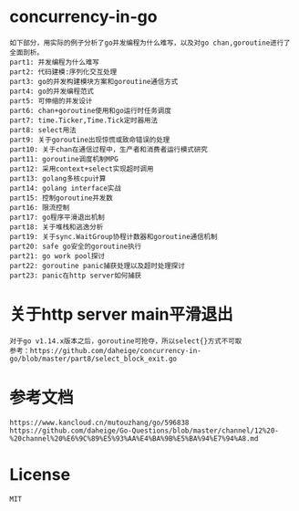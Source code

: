 # concurrency-in-go

    如下部分，用实际的例子分析了go并发编程为什么难写，以及对go chan,goroutine进行了全面剖析。
    part1: 并发编程为什么难写
    part2: 代码建模:序列化交互处理
    part3: go的并发构建模块方案和goroutine通信方式
    part4: go的并发编程范式
    part5: 可伸缩的并发设计
    part6: chan+goroutine使用和go运行时任务调度
    part7: time.Ticker,Time.Tick定时器用法
    part8: select用法
    part9: 关于goroutine出现惊慌或致命错误的处理
    part10: 关于chan在通信过程中，生产者和消费者运行模式研究
    part11: goroutine调度机制MPG
    part12: 采用context+select实现超时调用
    part13: golang多核cpu计算
    part14: golang interface实战
    part15: 控制goroutine并发数
    part16: 限流控制
    part17: go程序平滑退出机制
    part18: 关于堆栈和逃逸分析
    part19: 关于sync.WaitGroup协程计数器和goroutine通信机制
    part20: safe go安全的goroutine执行
    part21: go work pool探讨
    part22: goroutine panic捕获处理以及超时处理探讨
    part23: panic在http server如何捕获

# 关于http server main平滑退出

    对于go v1.14.x版本之后，goroutine可抢夺，所以select{}方式不可取
    参考：https://github.com/daheige/concurrency-in-go/blob/master/part8/select_block_exit.go
    
# 参考文档

    https://www.kancloud.cn/mutouzhang/go/596838
    https://github.com/daheige/Go-Questions/blob/master/channel/12%20-%20channel%20%E6%9C%89%E5%93%AA%E4%BA%9B%E5%BA%94%E7%94%A8.md

# License

    MIT
